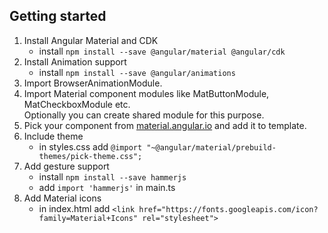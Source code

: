 ## Getting started

1. Install Angular Material and CDK  
    - install ```npm install --save @angular/material @angular/cdk```
2. Install Animation support  
    - install ```npm install --save @angular/animations```
3. Import BrowserAnimationModule.  
4. Import Material component modules like MatButtonModule, MatCheckboxModule etc.  
Optionally you can create shared module for this purpose.  
5. Pick your component from [material.angular.io](http://material.angular.io) and add it to template.  
6. Include theme 
    - in styles.css add  ```@import "~@angular/material/prebuild-themes/pick-theme.css";```
7. Add gesture support  
    - install ```npm install --save hammerjs```  
    - add ```import 'hammerjs'``` in main.ts  
8. Add Material icons 
    - in index.html add  ```<link href="https://fonts.googleapis.com/icon?family=Material+Icons" rel="stylesheet">```

